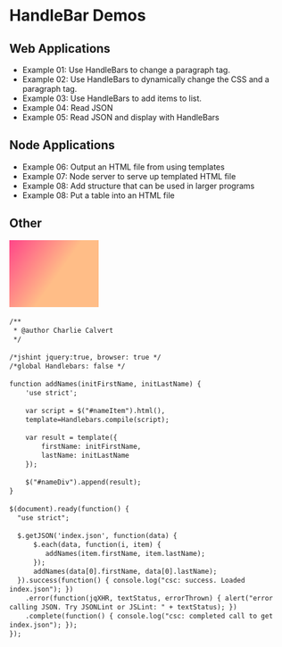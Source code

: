HandleBar Demos
===============

Web Applications
----------------
 
- Example 01: Use HandleBars to change a paragraph tag.  
- Example 02: Use HandleBars to dynamically change the CSS and a paragraph tag.  
- Example 03: Use HandleBars to add items to list.  
- Example 04: Read JSON  
- Example 05: Read JSON and display with HandleBars  
 
Node Applications
-----------------

- Example 06: Output an HTML file from using templates
- Example 07: Node server to serve up templated HTML file
- Example 08: Add structure that can be used in larger programs
- Example 08: Put a table into an HTML file

Other
-----
![This is the caption](img/Image00_calvert.png)

	/**
	 * @author Charlie Calvert
	 */
	
	/*jshint jquery:true, browser: true */
	/*global Handlebars: false */
	
	function addNames(initFirstName, initLastName) {
	    'use strict';
	            
	    var script = $("#nameItem").html(),    
	    template=Handlebars.compile(script);    
	    
	    var result = template({
	        firstName: initFirstName,
	        lastName: initLastName
	    });    
	    
	    $("#nameDiv").append(result); 
	}
	
	$(document).ready(function() {
	  "use strict";
	  
	  $.getJSON('index.json', function(data) {
	      $.each(data, function(i, item) {
	         addNames(item.firstName, item.lastName); 
	      });
	      addNames(data[0].firstName, data[0].lastName);
	  }).success(function() { console.log("csc: success. Loaded index.json"); })
	    .error(function(jqXHR, textStatus, errorThrown) { alert("error calling JSON. Try JSONLint or JSLint: " + textStatus); })
	    .complete(function() { console.log("csc: completed call to get index.json"); });
	});


